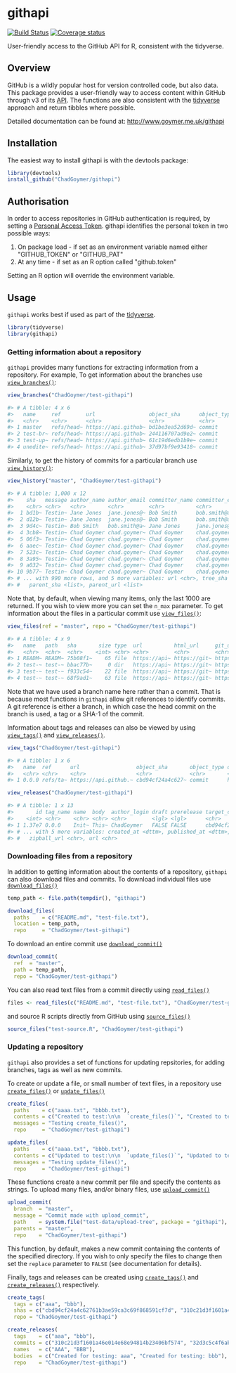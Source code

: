 githapi
=======

[![Build Status](https://travis-ci.org/ChadGoymer/githapi.svg?branch=master)](https://travis-ci.org/ChadGoymer/githapi) [![Coverage status](https://codecov.io/gh/ChadGoymer/githapi/branch/master/graph/badge.svg)](https://codecov.io/github/ChadGoymer/githapi?branch=master)

User-friendly access to the GitHub API for R, consistent with the tidyverse.

Overview
--------

GitHub is a wildly popular host for version controlled code, but also data. This package 
provides a user-friendly way to access content within GitHub through v3 of its 
[API](https://developer.github.com/v3/). The functions are also consistent with the
[tidyverse](http://www.tidyverse.org/) approach and return tibbles where possible.

Detailed documentation can be found at: http://www.goymer.me.uk/githapi

Installation
------------

The easiest way to install githapi is with the devtools package:

```r
library(devtools)
install_github("ChadGoymer/githapi")
```

Authorisation
-------------

In order to access repositories in GitHub authentication is required, by setting a 
[Personal Access Token](https://help.github.com/articles/creating-a-personal-access-token-for-the-command-line/).
githapi identifies the personal token in two possible ways:

1.  On package load - if set as an environment variable named either "GITHUB_TOKEN" or "GITHUB_PAT"
2.  At any time - if set as an R option called "github.token"

Setting an R option will override the environment variable.

Usage
-----

`githapi` works best if used as part of the [tidyverse](http://www.tidyverse.org/).

```r
library(tidyverse)
library(githapi)
```

### Getting information about a repository

`githapi` provides many functions for extracting information from a repository. For example, To 
get information about the branches use 
[`view_branches()`](http://www.goymer.me.uk/githapi/reference/view_branches.html):

```r
view_branches("ChadGoymer/test-githapi")
```
```r
#> # A tibble: 4 x 6
#>   name     ref        url                 object_sha      object_type object_url               
#>   <chr>    <chr>      <chr>               <chr>           <chr>       <chr>                    
#> 1 master   refs/head~ https://api.github~ bd1be3ea52d69d~ commit      https://api.github.com/r~
#> 2 test-br~ refs/head~ https://api.github~ 244116707ad9e2~ commit      https://api.github.com/r~
#> 3 test-up~ refs/head~ https://api.github~ 61c19d6edb1b9e~ commit      https://api.github.com/r~
#> 4 unedite~ refs/head~ https://api.github~ 37d97bf9e93418~ commit      https://api.github.com/r~
```

Similarly, to get the history of commits for a particular branch use 
[`view_history()`](http://www.goymer.me.uk/githapi/reference/view_history.html):

```r
view_history("master", "ChadGoymer/test-githapi")
```
```r
#> # A tibble: 1,000 x 12
#>    sha   message author_name author_email committer_name committer_email date               
#>    <chr> <chr>   <chr>       <chr>        <chr>          <chr>           <dttm>             
#>  1 bd1b~ Testin~ Jane Jones  jane.jones@~ Bob Smith      bob.smith@acme~ 2019-02-18 07:46:08
#>  2 d12b~ Testin~ Jane Jones  jane.jones@~ Bob Smith      bob.smith@acme~ 2019-02-18 07:46:07
#>  3 9d4c~ Testin~ Bob Smith   bob.smith@a~ Jane Jones     jane.jones@acm~ 2019-02-18 07:46:06
#>  4 3cb8~ Testin~ Chad Goymer chad.goymer~ Chad Goymer    chad.goymer@gm~ 2019-02-18 07:45:59
#>  5 06f3~ Testin~ Chad Goymer chad.goymer~ Chad Goymer    chad.goymer@gm~ 2019-02-18 07:45:58
#>  6 aaec~ Testin~ Chad Goymer chad.goymer~ Chad Goymer    chad.goymer@gm~ 2019-02-18 07:45:58
#>  7 523c~ Testin~ Chad Goymer chad.goymer~ Chad Goymer    chad.goymer@gm~ 2019-02-18 07:45:57
#>  8 3a95~ Testin~ Chad Goymer chad.goymer~ Chad Goymer    chad.goymer@gm~ 2019-02-18 07:45:56
#>  9 a032~ Testin~ Chad Goymer chad.goymer~ Chad Goymer    chad.goymer@gm~ 2019-02-18 07:45:53
#> 10 9b77~ Testin~ Chad Goymer chad.goymer~ Chad Goymer    chad.goymer@gm~ 2019-02-18 07:45:52
#> # ... with 990 more rows, and 5 more variables: url <chr>, tree_sha <chr>, tree_url <chr>,
#> #   parent_sha <list>, parent_url <list>
```

Note that, by default, when viewing many items, only the last 1000 are returned. If you wish to
view more you can set the `n_max` parameter. To get information about the files in a particular 
commit use [`view_files()`](http://www.goymer.me.uk/githapi/reference/view_files.html):

```r
view_files(ref = "master", repo = "ChadGoymer/test-githapi")
```
```r
#> # A tibble: 4 x 9
#>   name   path   sha       size type  url          html_url     git_url        download_url     
#>   <chr>  <chr>  <chr>    <int> <chr> <chr>        <chr>        <chr>          <chr>            
#> 1 READM~ READM~ 75b08f1~    65 file  https://api~ https://git~ https://api.g~ https://raw.gith~
#> 2 test-~ test-~ bbac77b~     0 dir   https://api~ https://git~ https://api.g~ NA               
#> 3 test-~ test-~ f933c54~    22 file  https://api~ https://git~ https://api.g~ https://raw.gith~
#> 4 test-~ test-~ 68f9ad1~    63 file  https://api~ https://git~ https://api.g~ https://raw.gith~
```

Note that we have used a branch name here rather than a commit. That is because most functions
in `githapi` allow git references to identify commits. A git reference is either a branch, in 
which case the head commit on the branch is used, a tag or a SHA-1 of the commit.

Information about tags and releases can also be viewed by using 
[`view_tags()`](http://www.goymer.me.uk/githapi/reference/view_files.html) and 
[`view_releases()`](http://www.goymer.me.uk/githapi/reference/view_releases.html).

```r
view_tags("ChadGoymer/test-githapi")
```
```r
#> # A tibble: 1 x 6
#>   name  ref      url                  object_sha       object_type object_url                  
#>   <chr> <chr>    <chr>                <chr>            <chr>       <chr>                       
#> 1 0.0.0 refs/ta~ https://api.github.~ cbd94cf24a4c627~ commit      https://api.github.com/repo~
```

```r
view_releases("ChadGoymer/test-githapi")
```
```r
#> # A tibble: 1 x 13
#>       id tag_name name  body  author_login draft prerelease target_commitish
#>    <int> <chr>    <chr> <chr> <chr>        <lgl> <lgl>      <chr>           
#> 1 1.37e7 0.0.0    Init~ This~ ChadGoymer   FALSE FALSE      cbd94cf24a4c627~
#> # ... with 5 more variables: created_at <dttm>, published_at <dttm>, assets <list>,
#> #   zipball_url <chr>, url <chr>
```

### Downloading files from a repository

In addition to getting information about the contents of a repository, `githapi` can also 
download files and commits. To download individual files use
[`download_files()`](http://www.goymer.me.uk/githapi/reference/download_files.html)

```r
temp_path <- file.path(tempdir(), "githapi")

download_files(
  paths    = c("README.md", "test-file.txt"),
  location = temp_path,
  repo     = "ChadGoymer/test-githapi")
```

To download an entire commit use
[`download_commit()`](http://www.goymer.me.uk/githapi/reference/download_commit.html)

```r
download_commit(
  ref  = "master",
  path = temp_path,
  repo = "ChadGoymer/test-githapi")
```

You can also read text files from a commit directly using
[`read_files()`](http://www.goymer.me.uk/githapi/reference/read_files.html)

```r
files <- read_files(c("README.md", "test-file.txt"), "ChadGoymer/test-githapi")
```

and source R scripts directly from GitHub using
[`source_files()`](http://www.goymer.me.uk/githapi/reference/source_files.html)

```r
source_files("test-source.R", "ChadGoymer/test-githapi")
```

### Updating a repository

`githapi` also provides a set of functions for updating repsitories, for adding branches, tags as
well as new commits.

To create or update a file, or small number of text files, in a repository use
[`create_files()`](http://www.goymer.me.uk/githapi/reference/create_files.html) or
[`update_files()`](http://www.goymer.me.uk/githapi/reference/update_files.html)

```r
create_files(
  paths    = c("aaaa.txt", "bbbb.txt"),
  contents = c("Created to test:\n\n  `create_files()`", "Created to test:\n\n  `create_files()`"),
  messages = "Testing create_files()",
  repo     = "ChadGoymer/test-githapi")
```

```r
update_files(
  paths    = c("aaaa.txt", "bbbb.txt"),
  contents = c("Updated to test:\n\n  `update_files()`", "Updated to test:\n\n  `update_files()`"),
  messages = "Testing update_files()",
  repo     = "ChadGoymer/test-githapi")
```

These functions create a new commit per file and specify the contents as strings. To upload many
files, and/or binary files, use 
[`upload_commit()`](http://www.goymer.me.uk/githapi/reference/upload_commit.html)

```r
upload_commit(
  branch  = "master",
  message = "Commit made with upload_commit",
  path    = system.file("test-data/upload-tree", package = "githapi"),
  parents = "master",
  repo    = "ChadGoymer/test-githapi")
```

This function, by default, makes a new commit containing the contents of the specified directory.
If you wish to only specify the files to change then set the `replace` parameter to `FALSE` 
(see documentation for details).

Finally, tags and releases can be created using 
[`create_tags()`](http://www.goymer.me.uk/githapi/reference/create_tags.html) and
[`create_releases()`](http://www.goymer.me.uk/githapi/reference/create_releases.html) respectively.

```r
create_tags(
  tags = c("aaa", "bbb"),
  shas = c("cbd94cf24a4c62761b3ae59ca3c69f868591cf7d", "310c21d3f1601a46e014e68e94814b23406bf574"),
  repo = "ChadGoymer/test-githapi")
```

```r
create_releases(
  tags    = c("aaa", "bbb"),
  commits = c("310c21d3f1601a46e014e68e94814b23406bf574", "32d3c5c4f6aba7ae9679480407e1b9f94ad04843"),
  names   = c("AAA", "BBB"),
  bodies  = c("Created for testing: aaa", "Created for testing: bbb"),
  repo    = "ChadGoymer/test-githapi")
```
